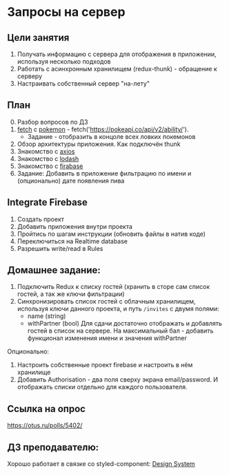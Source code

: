 # Запросы на сервер

## Цели занятия

1. Получать информацию с сервера для отображения в приложении, используя несколько подходов
2. Работать с асинхронным хранилищем (redux-thunk) - обращение к серверу
3. Настраивать собственный сервер "на-лету"

## План

0. Разбор вопросов по ДЗ
1. [fetch](https://developer.mozilla.org/en-US/docs/Web/API/Fetch_API) с [pokemon](https://pokeapi.co/) - fetch('https://pokeapi.co/api/v2/ability/'). 
    * Задание - отобразить в концоле всех ловких покемонов
2. Обзор архитектуры приложения. Как подключён thunk
3. Знакомство с [axios](https://github.com/axios/axios)
4. Знакомство с [lodash](https://lodash.com/docs/4.17.15)
5. Знакомство с [firabase](https://invertase.io/oss/react-native-firebase/)
6. Задание: Добавить в приложение фильтрацию по имени и (опционально) дате появления пива
 
## Integrate Firebase

1. Создать проект
2. Добавить приложения внутри проекта
3. Пройтись по шагам инструкции (обновить файлы в натив коде)
4. Переключиться на Realtime database
6. Разрешить write/read в Rules

## Домашнее задание:

1. Подключить Redux к списку гостей (хранить в сторе сам список гостей, а так же ключи фильтрации)
2. Синхронизировать список гостей с облачным хранилищем, используя ключи данного проекта, и путь `/invites` c двумя полями:
    * name (string)
    * withPartner (bool)
   Для сдачи достаточно отображать и добавлять гостей в список на сервере. На максимальный бал - добавить функционал изменения имени и значения withPartner

Опционально:
1. Настроить собственные проект firebase и настроить в нём хранилище
2. Добавить Authorisation - два поля сверху экрана email/password. И отображать списки отдельно для каждого пользователя. 

## Ссылка на опрос

https://otus.ru/polls/5402/


## ДЗ преподавателю:
Хорошо работает в связке co styled-component: [Design System](https://github.com/styled-system/styled-system)

